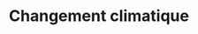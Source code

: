 ---
title: Changement climatique
longTitle: 'Changement climatique'
tags:
- gccommon
french:
- "[[Climate change]]"
---